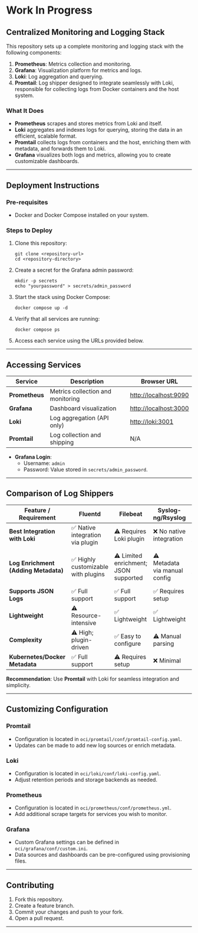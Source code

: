 # Work In Progress

## **Centralized Monitoring and Logging Stack**

This repository sets up a complete monitoring and logging stack with the following components:

1. **Prometheus**: Metrics collection and monitoring.
2. **Grafana**: Visualization platform for metrics and logs.
3. **Loki**: Log aggregation and querying.
4. **Promtail**: Log shipper designed to integrate seamlessly with Loki, responsible for collecting logs from Docker containers and the host system.

### **What It Does**
- **Prometheus** scrapes and stores metrics from Loki and itself.
- **Loki** aggregates and indexes logs for querying, storing the data in an efficient, scalable format.
- **Promtail** collects logs from containers and the host, enriching them with metadata, and forwards them to Loki.
- **Grafana** visualizes both logs and metrics, allowing you to create customizable dashboards.

---

## **Deployment Instructions**

### **Pre-requisites**
- Docker and Docker Compose installed on your system.

### **Steps to Deploy**
1. Clone this repository:
   ```shell
   git clone <repository-url>
   cd <repository-directory>
   ```

2. Create a secret for the Grafana admin password:
   ```shell
   mkdir -p secrets
   echo "yourpassword" > secrets/admin_password
   ```

3. Start the stack using Docker Compose:
   ```shell
   docker compose up -d
   ```

4. Verify that all services are running:
   ```shell
   docker compose ps
   ```

5. Access each service using the URLs provided below.

---

## **Accessing Services**

| **Service**   | **Description**                      | **Browser URL**                                |
|---------------|--------------------------------------|------------------------------------------------|
| **Prometheus** | Metrics collection and monitoring    | [http://localhost:9090](http://localhost:9090) |
| **Grafana**    | Dashboard visualization              | [http://localhost:3000](http://localhost:3000) |
| **Loki**       | Log aggregation (API only)           | [http://loki:3001](http://loki:3001)           |
| **Promtail**   | Log collection and shipping          | N/A                                            |

- **Grafana Login**:
   - Username: `admin`
   - Password: Value stored in `secrets/admin_password`.

---

## **Comparison of Log Shippers**

| **Feature / Requirement** | **Fluentd**           | **Filebeat**        | **Syslog-ng/Rsyslog** | **Promtail**        |
|---------------------------|-----------------------|---------------------|-----------------------|---------------------|
| **Best Integration with Loki** | ✅ Native integration via plugin | ⚠ Requires Loki plugin | ❌ No native integration | ✅ Designed for Loki |
| **Log Enrichment (Adding Metadata)** | ✅ Highly customizable with plugins | ⚠ Limited enrichment; JSON supported | ⚠ Metadata via manual config | ✅ Automatic metadata for containers |
| **Supports JSON Logs**    | ✅ Full support        | ✅ Full support      | ✅ Requires setup      | ✅ Full support      |
| **Lightweight**           | ⚠ Resource-intensive  | ✅ Lightweight       | ✅ Lightweight         | ✅ Lightweight       |
| **Complexity**            | ⚠ High; plugin-driven | ✅ Easy to configure | ⚠ Manual parsing      | ✅ Easy to configure |
| **Kubernetes/Docker Metadata** | ✅ Full support       | ⚠ Requires setup     | ❌ Minimal             | ✅ Automatic         |

**Recommendation**: Use **Promtail** with Loki for seamless integration and simplicity.

---

## **Customizing Configuration**

### **Promtail**
- Configuration is located in `oci/promtail/conf/promtail-config.yaml`.
- Updates can be made to add new log sources or enrich metadata.

### **Loki**
- Configuration is located in `oci/loki/conf/loki-config.yaml`.
- Adjust retention periods and storage backends as needed.

### **Prometheus**
- Configuration is located in `oci/prometheus/conf/prometheus.yml`.
- Add additional scrape targets for services you wish to monitor.

### **Grafana**
- Custom Grafana settings can be defined in `oci/grafana/conf/custom.ini`.
- Data sources and dashboards can be pre-configured using provisioning files.

---

## **Contributing**
1. Fork this repository.
2. Create a feature branch.
3. Commit your changes and push to your fork.
4. Open a pull request.

---

